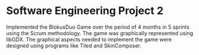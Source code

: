 # Software Engineering Project 2
Implemented the BlokusDuo Game over the period of 4 months in 5 sprints using the Scrum methodology.
The game was graphically represented using libGDX. The graphical aspects needed to implement the game were designed using programs like Tiled and SkinComposer.
